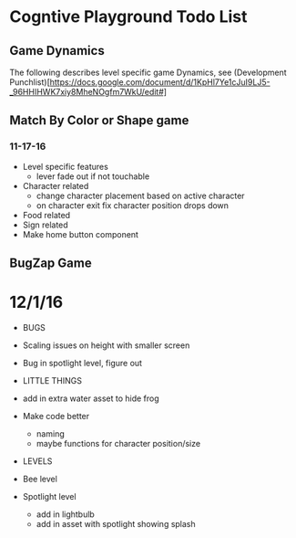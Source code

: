 # Cogntive Playground Todo List

## Game Dynamics
The following describes level specific game Dynamics,
see (Development Punchlist)[https://docs.google.com/document/d/1KpHl7Ye1cJuI9LJ5-_96HHIHWK7xiy8MheNOgfm7WkU/edit#]

## Match By Color or Shape game

### 11-17-16
* Level specific features
  * lever fade out if not touchable
* Character related
  * change character placement based on active character
  * on character exit fix character position drops down
* Food related
* Sign related
* Make home button component


## BugZap Game
# 12/1/16

* BUGS
* Scaling issues on height with smaller screen
* Bug in spotlight level, figure out

* LITTLE THINGS
* add in extra water asset to hide frog
* Make code better
  * naming
  * maybe functions for character position/size

* LEVELS
* Bee level
* Spotlight level
  * add in lightbulb
  * add in asset with spotlight showing splash
